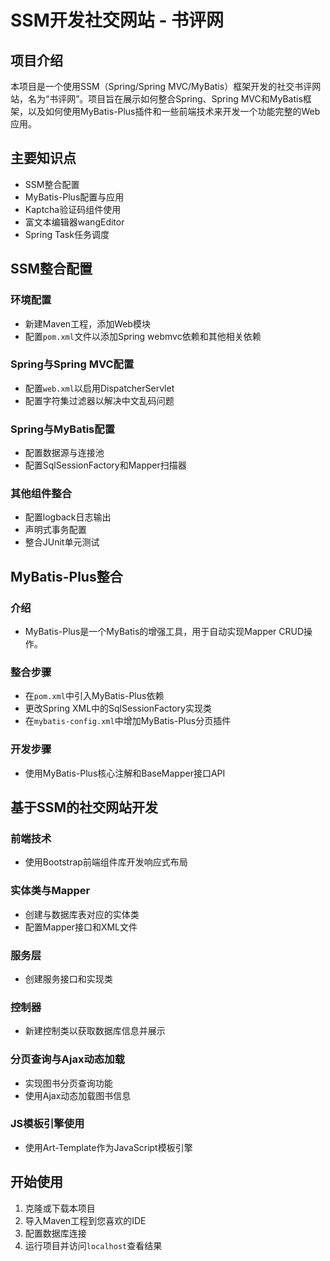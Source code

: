 # SSM开发社交网站 - 书评网

## 项目介绍

本项目是一个使用SSM（Spring/Spring MVC/MyBatis）框架开发的社交书评网站，名为“书评网”。项目旨在展示如何整合Spring、Spring MVC和MyBatis框架，以及如何使用MyBatis-Plus插件和一些前端技术来开发一个功能完整的Web应用。

## 主要知识点

- SSM整合配置
- MyBatis-Plus配置与应用
- Kaptcha验证码组件使用
- 富文本编辑器wangEditor
- Spring Task任务调度

## SSM整合配置

### 环境配置

- 新建Maven工程，添加Web模块
- 配置`pom.xml`文件以添加Spring webmvc依赖和其他相关依赖

### Spring与Spring MVC配置

- 配置`web.xml`以启用DispatcherServlet
- 配置字符集过滤器以解决中文乱码问题

### Spring与MyBatis配置

- 配置数据源与连接池
- 配置SqlSessionFactory和Mapper扫描器

### 其他组件整合

- 配置logback日志输出
- 声明式事务配置
- 整合JUnit单元测试

## MyBatis-Plus整合

### 介绍

- MyBatis-Plus是一个MyBatis的增强工具，用于自动实现Mapper CRUD操作。

### 整合步骤

- 在`pom.xml`中引入MyBatis-Plus依赖
- 更改Spring XML中的SqlSessionFactory实现类
- 在`mybatis-config.xml`中增加MyBatis-Plus分页插件

### 开发步骤

- 使用MyBatis-Plus核心注解和BaseMapper接口API

## 基于SSM的社交网站开发

### 前端技术

- 使用Bootstrap前端组件库开发响应式布局

### 实体类与Mapper

- 创建与数据库表对应的实体类
- 配置Mapper接口和XML文件

### 服务层

- 创建服务接口和实现类

### 控制器

- 新建控制类以获取数据库信息并展示

### 分页查询与Ajax动态加载

- 实现图书分页查询功能
- 使用Ajax动态加载图书信息

### JS模板引擎使用

- 使用Art-Template作为JavaScript模板引擎

## 开始使用

1. 克隆或下载本项目
2. 导入Maven工程到您喜欢的IDE
3. 配置数据库连接
4. 运行项目并访问`localhost`查看结果